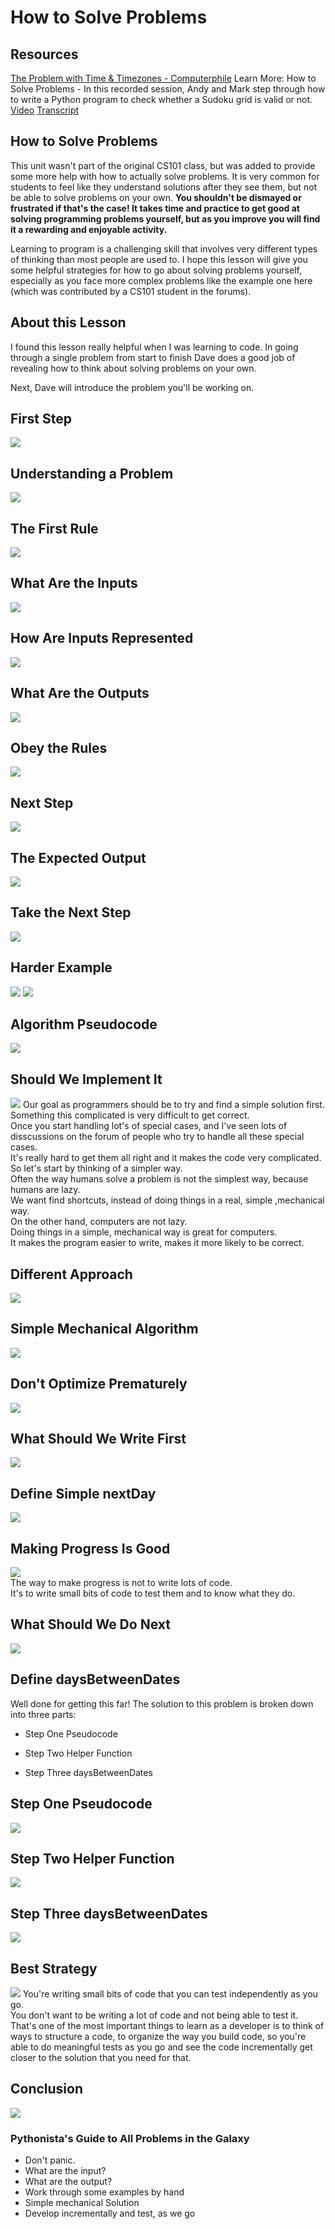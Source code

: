 # How to Solve Problems
## Resources
[The Problem with Time & Timezones - Computerphile](https://www.youtube.com/watch?v=-5wpm-gesOY&list=TLBBCouWmde2kE6qFG90Fsn3GusE_aTr8k)
Learn More: How to Solve Problems - In this recorded session, Andy and Mark step through how to write a Python program to check whether a Sudoku grid is valid or not.
[Video](http://bit.ly/1RAGhlc)
[Transcript](http://discussions.udacity.com/t/stage-2-webcasts/16001?_ga=1.46359523.53639439.1458784522)


## How to Solve Problems
This unit wasn't part of the original CS101 class, but was added to provide some more help with how to actually solve problems. It is very common for students to feel like they understand solutions after they see them, but not be able to solve problems on your own. **You shouldn't be dismayed or frustrated if that's the case! It takes time and practice to get good at solving programming problems yourself, but as you improve you will find it a rewarding and enjoyable activity.**  

Learning to program is a challenging skill that involves very different types of thinking than most people are used to. I hope this lesson will give you some helpful strategies for how to go about solving problems yourself, especially as you face more complex problems like the example one here (which was contributed by a CS101 student in the forums).  

## About this Lesson
I found this lesson really helpful when I was learning to code. In going through a single problem from start to finish Dave does a good job of revealing how to think about solving problems on your own.  

Next, Dave will introduce the problem you'll be working on.

## First Step
![](http://7xsjcm.com1.z0.glb.clouddn.com/16-8-21/49755064.jpg)

## Understanding a Problem
![](http://7xsjcm.com1.z0.glb.clouddn.com/16-8-21/48623883.jpg)

## The First Rule
![](http://7xsjcm.com1.z0.glb.clouddn.com/16-8-22/77018178.jpg)

## What Are the Inputs
![](http://7xsjcm.com1.z0.glb.clouddn.com/16-8-22/93920450.jpg)

## How Are Inputs Represented
![](http://7xsjcm.com1.z0.glb.clouddn.com/16-8-22/44306891.jpg)

## What Are the Outputs
![](http://7xsjcm.com1.z0.glb.clouddn.com/16-8-22/18668889.jpg)

## Obey the Rules
![](http://7xsjcm.com1.z0.glb.clouddn.com/16-8-22/60141600.jpg)

## Next Step
![](http://7xsjcm.com1.z0.glb.clouddn.com/16-8-22/57554120.jpg)

## The Expected Output
![](http://7xsjcm.com1.z0.glb.clouddn.com/16-8-22/84688593.jpg)

## Take the Next Step
![](http://7xsjcm.com1.z0.glb.clouddn.com/16-8-22/89676457.jpg)

## Harder Example
![](http://7xsjcm.com1.z0.glb.clouddn.com/16-8-22/13501931.jpg)
![](http://7xsjcm.com1.z0.glb.clouddn.com/16-8-22/42939274.jpg)

## Algorithm Pseudocode
![](http://7xsjcm.com1.z0.glb.clouddn.com/16-8-22/32435793.jpg)

## Should We Implement It
![](http://7xsjcm.com1.z0.glb.clouddn.com/16-8-22/27417504.jpg)
Our goal as programmers should be to try and find a simple solution first.  
Something this complicated is very difficult to get correct.  
Once you start handling lot's of special cases, and I've seen lots of disscussions on the forum of people who try to handle all these special cases.  
It's really hard to get them all right and it makes the code very complicated.  
So let's start by thinking of a simpler way.  
Often the way humans solve a problem is not the simplest way, because humans are lazy.  
We want find shortcuts, instead of doing things in a real, simple ,mechanical way.  
On the other hand, computers are not lazy.  
Doing things in a simple, mechanical way is great for computers.  
It makes the program easier to write, makes it more likely to be correct.

## Different Approach
![](http://7xsjcm.com1.z0.glb.clouddn.com/16-8-22/35461774.jpg)

## Simple Mechanical Algorithm
![](http://7xsjcm.com1.z0.glb.clouddn.com/16-8-22/65177568.jpg)

## Don't Optimize Prematurely
![](http://7xsjcm.com1.z0.glb.clouddn.com/16-8-22/37831274.jpg)

## What Should We Write First
![](http://7xsjcm.com1.z0.glb.clouddn.com/16-8-22/75694498.jpg)

## Define Simple nextDay
![](http://7xsjcm.com1.z0.glb.clouddn.com/16-8-22/74484386.jpg)

## Making Progress Is Good
![](http://7xsjcm.com1.z0.glb.clouddn.com/16-8-22/85091507.jpg)  
The way to make progress is not to write lots of code.  
It's to write small bits of code to test them and to know what they do.  

## What Should We Do Next
![](http://7xsjcm.com1.z0.glb.clouddn.com/16-8-22/76558981.jpg)

## Define daysBetweenDates
Well done for getting this far! The solution to this problem is broken down into three parts:

- Step One Pseudocode

- Step Two Helper Function

- Step Three daysBetweenDates

## Step One Pseudocode
![](http://7xsjcm.com1.z0.glb.clouddn.com/16-8-22/49971808.jpg)

## Step Two Helper Function
![](http://7xsjcm.com1.z0.glb.clouddn.com/16-8-22/33134862.jpg)

## Step Three daysBetweenDates
![](http://7xsjcm.com1.z0.glb.clouddn.com/16-8-22/33183067.jpg)

## Best Strategy
![](http://7xsjcm.com1.z0.glb.clouddn.com/16-8-22/34215769.jpg)
You're writing small bits of code that you can test independently as you go.  
You don't want to be writing a lot of code and not being able to test it.  
That's one of the most important things to learn as a developer is to think of ways to structure a code, to organize the way you build code, so you're able to do meaningful tests as you go and see the code incrementally get closer to the solution that you need for that.

## Conclusion
![](http://7xsjcm.com1.z0.glb.clouddn.com/16-8-22/78082730.jpg)
### Pythonista's Guide to All Problems in the Galaxy
- Don't panic.
- What are the input?
- What are the output?
- Work through some examples by hand
- Simple mechanical Solution
- Develop incrementally and test, as we go